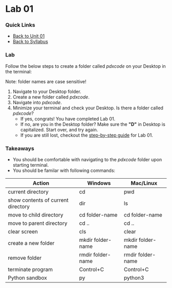 # Lab 01

### Quick Links
- [Back to Unit 01](https://github.com/PdxCodeGuild/Programming101/blob/master/units/unit-1.md)
- [Back to Syllabus](https://github.com/PdxCodeGuild/Programming101)

### Lab

Follow the below steps to create a folder called _pdxcode_ on your Desktop in the terminal:

Note: folder names are case sensitive!

1. Navigate to your Desktop folder.
2. Create a new folder called _pdxcode_.
3. Navigate into _pdxcode_.
4. Minimize your terminal and check your Desktop. Is there a folder called _pdxcode_?
    - If yes, congrats! You have completed Lab 01.
    - If no, are you in the Desktop folder? Make sure the **"D"** in Desktop is capitalized. Start over, and try again.
    - If you are still lost, checkout the [step-by-step guide](lab01-completed.md) for Lab 01.

### Takeaways
- You should be comfortable with navigating to the _pdxcode_ folder upon starting terminal.
- You should be familar with following commands:

| Action | Windows | Mac/Linux |
| ------ | ------- | --------- |
| current directory | cd | pwd |
| show contents of current directory | dir | ls |
| move to child directory | cd folder-name | cd folder-name |
| move to parent directory | cd .. | cd .. |
| clear screen | cls | clear |
| create a new folder | mkdir folder-name | mkdir folder-name |
| remove folder | rmdir folder-name | rmdir folder-name |
| terminate program | Control+C | Control+C |
| Python sandbox | py | python3 |
